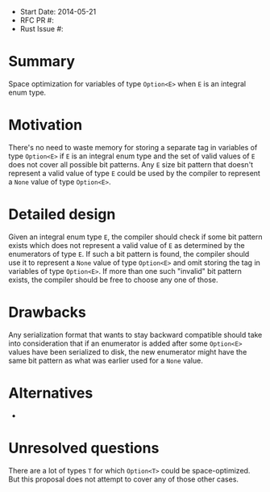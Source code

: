 - Start Date: 2014-05-21
- RFC PR #:
- Rust Issue #:

# Summary

Space optimization for variables of type ```Option<E>``` when ```E``` is an integral enum type.

# Motivation

There's no need to waste memory for storing a separate tag in variables of type ```Option<E>``` if ```E``` is an integral enum type and the set of valid values of ```E``` does not cover all possible bit patterns. Any ```E``` size bit pattern that doesn't represent a valid value of type ```E``` could be used by the compiler to represent a ```None``` value of type ```Option<E>```.

# Detailed design

Given an integral enum type ```E```, the compiler should check if some bit pattern exists which does not represent a valid value of ```E``` as determined by the enumerators of type ```E```. If such a bit pattern is found, the compiler should use it to represent a ```None``` value of type ```Option<E>``` and omit storing the tag in variables of type ```Option<E>```. If more than one such "invalid" bit pattern exists, the compiler should be free to choose any one of those.

# Drawbacks

Any serialization format that wants to stay backward compatible should take into consideration that if an enumerator is added after some ```Option<E>``` values have been serialized to disk, the new enumerator might have the same bit pattern as what was earlier used for a ```None``` value.

# Alternatives

-

# Unresolved questions

There are a lot of types ```T``` for which ```Option<T>``` could be space-optimized. But this proposal does not attempt to cover any of those other cases.
